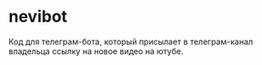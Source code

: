 # nevibot
Код для телеграм-бота, который присылает в телеграм-канал владельца ссылку на новое видео на ютубе.
